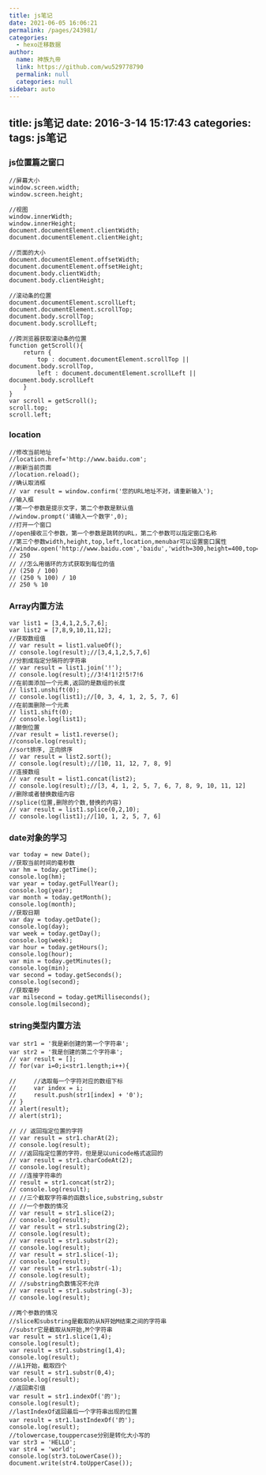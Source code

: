 ```yaml
---
title: js笔记
date: 2021-06-05 16:06:21
permalink: /pages/243981/
categories: 
  - hexo迁移数据
author: 
  name: 神族九帝
  link: https://github.com/wu529778790
  permalink: null
  categories: null
sidebar: auto
---
```

title: js笔记
date: 2016-3-14 15:17:43
categories:
tags: js笔记
---
### js位置篇之窗口

<!--more-->

	//屏幕大小
    window.screen.width;
    window.screen.height;

    //视图
    window.innerWidth;
    window.innerHeight;
    document.documentElement.clientWidth;
    document.documentElement.clientHeight;

    //页面的大小
    document.documentElement.offsetWidth;
    document.documentElement.offsetHeight;
    document.body.clientWidth;
    document.body.clientHeight;

    //滚动条的位置
    document.documentElement.scrollLeft;
    document.documentElement.scrollTop;
    document.body.scrollTop;
    document.body.scrollLeft;

    //跨浏览器获取滚动条的位置
    function getScroll(){
        return {
            top : document.documentElement.scrollTop || document.body.scrollTop,
            left : document.documentElement.scrollLeft || document.body.scrollLeft
        }
    }
    var scroll = getScroll();
    scroll.top;
    scroll.left;


### location  
    //修改当前地址
    //location.href='http://www.baidu.com';
    //刷新当前页面
    //location.reload();  
    //确认取消框
    // var result = window.confirm('您的URL地址不对，请重新输入');  
    //输入框
    //第一个参数是提示文字，第二个参数是默认值
    //window.prompt('请输入一个数字',0);  
    //打开一个窗口
    //open接收三个参数，第一个参数是跳转的URL，第二个参数可以指定窗口名称
    //第三个参数width,height,top,left,location,menubar可以设置窗口属性
    //window.open('http://www.baidu.com','baidu','width=300,height=400,top=500,left=300,location=true,menubar=true');  
    // 250
    // //怎么用循环的方式获取到每位的值
    // (250 / 100)
    // (250 % 100) / 10
    // 250 % 10  
### Array内置方法  
    var list1 = [3,4,1,2,5,7,6];
    var list2 = [7,8,9,10,11,12];
    //获取数组值
    // var result = list1.valueOf();
    // console.log(result);//[3,4,1,2,5,7,6]
    //分割成指定分隔符的字符串
    // var result = list1.join('!');
    // console.log(result);//3!4!1!2!5!7!6
    //在前面添加一个元素,返回的是数组的长度
    // list1.unshift(0);
    // console.log(list1);//[0, 3, 4, 1, 2, 5, 7, 6]
    //在前面删除一个元素
    // list1.shift(0);
    // console.log(list1);
    //颠倒位置
    //var result = list1.reverse();
    //console.log(result);
    //sort排序, 正向排序
    // var result = list2.sort();
    // console.log(result);//[10, 11, 12, 7, 8, 9]
    //连接数组
    // var result = list1.concat(list2);
    // console.log(result);//[3, 4, 1, 2, 5, 7, 6, 7, 8, 9, 10, 11, 12]
    //删除或者替换数组内容
    //splice(位置,删除的个数,替换的内容)
    // var result = list1.splice(0,2,10);
    // console.log(list1);//[10, 1, 2, 5, 7, 6]  
###  date对象的学习    

	var today = new Date();
    //获取当前时间的毫秒数
    var hm = today.getTime();
    console.log(hm);
    var year = today.getFullYear();
    console.log(year);
    var month = today.getMonth();
    console.log(month);
    //获取日期
    var day = today.getDate();
    console.log(day);
    var week = today.getDay();
    console.log(week);
    var hour = today.getHours();
    console.log(hour);
    var min = today.getMinutes();
    console.log(min);
    var second = today.getSeconds();
    console.log(second);
    //获取毫秒
    var milsecond = today.getMilliseconds();
    console.log(milsecond);  
### string类型内置方法  
    var str1 = '我是新创建的第一个字符串';
    var str2 = '我是创建的第二个字符串';
    // var result = [];
    // for(var i=0;i<str1.length;i++){

    //     //选取每一个字符对应的数组下标
    //     var index = i;
    //     result.push(str1[index] + '0');
    // }
    // alert(result);
    // alert(str1);

    // // 返回指定位置的字符
    // var result = str1.charAt(2);
    // console.log(result);
    // //返回指定位置的字符，但是是以unicode格式返回的
    // var result = str1.charCodeAt(2);
    // console.log(result);
    // //连接字符串的
    // result = str1.concat(str2);
    // console.log(result);
    // //三个截取字符串的函数slice,substring,substr
    // //一个参数的情况
    // var result = str1.slice(2);
    // console.log(result);
    // var result = str1.substring(2);
    // console.log(result);
    // var result = str1.substr(2);
    // console.log(result);
    // var result = str1.slice(-1);
    // console.log(result);
    // var result = str1.substr(-1);
    // console.log(result);
    // //substring负数情况不允许
    // var result = str1.substring(-3);
    // console.log(result);

    //两个参数的情况
    //slice和substring是截取的从N开始M结束之间的字符串
    //substr它是截取从N开始,M个字符串
    var result = str1.slice(1,4);
    console.log(result);
    var result = str1.substring(1,4);
    console.log(result);
    //从1开始，截取四个
    var result = str1.substr(0,4);
    console.log(result);
    //返回索引值
    var result = str1.indexOf('的');
    console.log(result);
    //lastIndexOf返回最后一个字符串出现的位置
    var result = str1.lastIndexOf('的');
    console.log(result);
    //tolowercase,touppercase分别是转化大小写的
    var str3 = 'HELLO';
    var str4 = 'world';
    console.log(str3.toLowerCase());
    document.write(str4.toUpperCase());